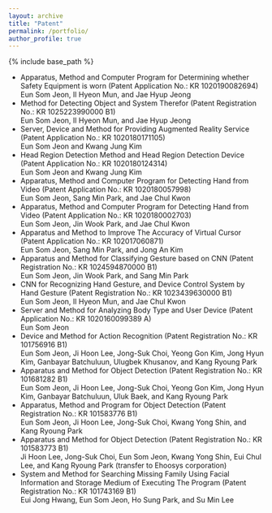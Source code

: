 ```yaml
---
layout: archive
title: "Patent"
permalink: /portfolio/
author_profile: true
---
```


{% include base_path %}



* Apparatus, Method and Computer Program for Determining whether Safety Equipment is worn (Patent Application No.: KR 1020190082694)
  <br> Eun Som Jeon, Il Hyeon Mun, and Jae Hyup Jeong
*	Method for Detecting Object and System Therefor (Patent Registration No.: KR 1025223990000 B1)
  <br> Eun Som Jeon, Il Hyeon Mun, and Jae Hyup Jeong
*	Server, Device and Method for Providing Augmented Reality Service (Patent Application No.: KR 1020180171105)
  <br> Eun Som Jeon and Kwang Jung Kim
*	Head Region Detection Method and Head Region Detection Device (Patent Application No.: KR 1020180124314)
  <br> Eun Som Jeon and Kwang Jung Kim
*	Apparatus, Method and Computer Program for Detecting Hand from Video (Patent Application No.: KR 1020180057998)
  <br> Eun Som Jeon, Sang Min Park, and Jae Chul Kwon
*	Apparatus, Method and Computer Program for Detecting Hand from Video (Patent Application No.: KR 1020180002703)
  <br> Eun Som Jeon, Jin Wook Park, and Jae Chul Kwon
*	Apparatus and Method to Improve The Accuracy of Virtual Cursor (Patent Application No.: KR 102017060871)
  <br> Eun Som Jeon, Sang Min Park, and Jong An Kim
*	Apparatus and Method for Classifying Gesture based on CNN (Patent Registration No.: KR 1024594870000 B1)
  <br> Eun Som Jeon, Jin Wook Park, and Sang Min Park
*	CNN for Recognizing Hand Gesture, and Device Control System by Hand Gesture (Patent Registration No.: KR 1023439630000 B1)
  <br> Eun Som Jeon, Il Hyeon Mun, and Jae Chul Kwon
*	Server and Method for Analyzing Body Type and User Device (Patent Application No.: KR 1020160099389 A)
  <br> Eun Som Jeon
*	Device and Method for Action Recognition (Patent Registration No.: KR 101756916 B1)
  <br> Eun Som Jeon, Ji Hoon Lee, Jong-Suk Choi, Yeong Gon Kim, Jong Hyun Kim, Ganbayar Batchuluun, Ulugbek Khusanov, and Kang Ryoung Park
*	Apparatus and Method for Object Detection (Patent Registration No.: KR 101681282 B1)
  <br> Eun Som Jeon, Ji Hoon Lee, Jong-Suk Choi, Yeong Gon Kim, Jong Hyun Kim, Ganbayar Batchuluun, Uluk Baek, and Kang Ryoung Park
*	Apparatus, Method and Program for Object Detection (Patent Registration No.: KR 101583776 B1)
  <br> Eun Som Jeon, Ji Hoon Lee, Jong-Suk Choi, Kwang Yong Shin, and Kang Ryoung Park
*	Apparatus and Method for Object Detection (Patent Registration No.: KR 101583773 B1)
  <br> Ji Hoon Lee, Jong-Suk Choi, Eun Som Jeon, Kwang Yong Shin, Eui Chul Lee, and Kang Ryoung Park (transfer to Ehoosys corporation)
*	System and Method for Searching Missing Family Using Facial Information and Storage Medium of Executing The Program (Patent Registration No.: KR 101743169 B1)
  <br> Eui Jong Hwang, Eun Som Jeon, Ho Sung Park, and Su Min Lee
